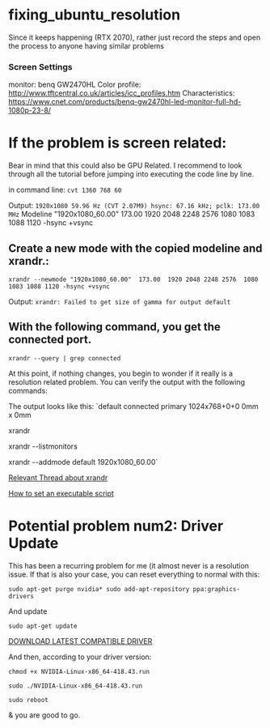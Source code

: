 # fixing_ubuntu_resolution
Since it keeps happening (RTX 2070), rather just record the steps and open the process to anyone having similar problems

### Screen Settings
monitor: benq GW2470HL
Color profile: http://www.tftcentral.co.uk/articles/icc_profiles.htm
Characteristics: https://www.cnet.com/products/benq-gw2470hl-led-monitor-full-hd-1080p-23-8/

# If the problem is screen related:

Bear in mind that this could also be GPU Related. I recommend to look through all the tutorial before jumping into executing the code line by line. 

in command line:
`cvt 1360 768 60`

Output:
`1920x1080 59.96 Hz (CVT 2.07M9) hsync: 67.16 kHz; pclk: 173.00 MHz`
Modeline "1920x1080_60.00"  173.00  1920 2048 2248 2576  1080 1083 1088 1120 -hsync +vsync

## Create a new mode with the copied modeline and xrandr.:

`xrandr --newmode "1920x1080_60.00"  173.00  1920 2048 2248 2576  1080 1083 1088 1120 -hsync +vsync`

Output: `xrandr: Failed to get size of gamma for output default`

## With the following command, you get the connected port.

`xrandr --query | grep connected`

At this point, if nothing changes, you begin to wonder if it really is a resolution related problem. You can verify the output with the following commands:

The output looks like this:
`default connected primary 1024x768+0+0 0mm x 0mm

xrandr

xrandr --listmonitors

xrandr --addmode default 1920x1080_60.00`

[Relevant Thread about xrandr](https://askubuntu.com/questions/303072/xrandr-screen-cannot-be-larger-than-1680x1680-desired-size-3360x1050#565040)

[How to set an executable script](https://askubuntu.com/questions/890231/adding-newmode-with-xrandr-800x480-60-00)

# Potential problem num2: Driver Update
This has been a recurring problem for me (it almost never is a resolution issue. If that is also your case, you can reset everything to normal with this:

`sudo apt-get purge nvidia*
sudo add-apt-repository ppa:graphics-drivers`

And update

`sudo apt-get update`

[DOWNLOAD LATEST COMPATIBLE DRIVER](https://askubuntu.com/questions/18747/how-do-i-install-run-files)

And then, according to your driver version:

`chmod +x NVIDIA-Linux-x86_64-418.43.run`

`sudo ./NVIDIA-Linux-x86_64-418.43.run`

`sudo reboot`

& you are good to go.
